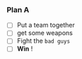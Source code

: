 ### Plan A

- [ ] Put a team together
- [ ] get some weapons
- [ ] Fight the  `bad guys`
- [ ] **Win** !
